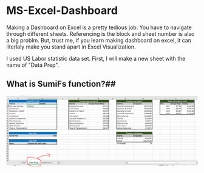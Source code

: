 # MS-Excel-Dashboard

Making a Dashboard on Excel is a pretty tedious job. You have to navigate through different sheets. Referencing is the block and sheet number is also a big problm. But, trust me, if you learn making dashboard on excel, it can literlaly make you stand apart in Excel Visualization. 

I used US Labor statistic data set. First, I will make a new sheet with the name of "Data Prep".

## What is SumiFs function?##

![](https://github.com/OsamaZafar12/MS-Excel-Dashboard/blob/main/Capture.PNG)

